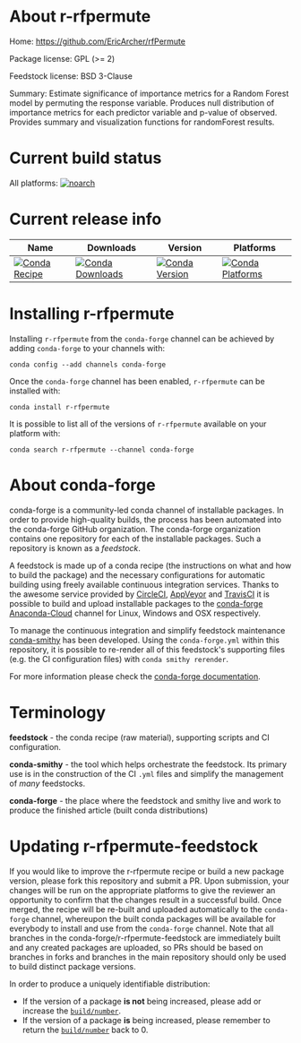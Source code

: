 About r-rfpermute
=================

Home: https://github.com/EricArcher/rfPermute

Package license: GPL (>= 2)

Feedstock license: BSD 3-Clause

Summary: Estimate significance of importance metrics for a Random Forest model by permuting the response variable. Produces null distribution of importance metrics for each predictor variable and p-value of observed. Provides summary and visualization functions for randomForest results.



Current build status
====================

All platforms:
[![noarch](https://img.shields.io/circleci/project/github/conda-forge/r-rfpermute-feedstock/master.svg?label=noarch)](https://circleci.com/gh/conda-forge/r-rfpermute-feedstock)

Current release info
====================

| Name | Downloads | Version | Platforms |
| --- | --- | --- | --- |
| [![Conda Recipe](https://img.shields.io/badge/recipe-r--rfpermute-green.svg)](https://anaconda.org/conda-forge/r-rfpermute) | [![Conda Downloads](https://img.shields.io/conda/dn/conda-forge/r-rfpermute.svg)](https://anaconda.org/conda-forge/r-rfpermute) | [![Conda Version](https://img.shields.io/conda/vn/conda-forge/r-rfpermute.svg)](https://anaconda.org/conda-forge/r-rfpermute) | [![Conda Platforms](https://img.shields.io/conda/pn/conda-forge/r-rfpermute.svg)](https://anaconda.org/conda-forge/r-rfpermute) |

Installing r-rfpermute
======================

Installing `r-rfpermute` from the `conda-forge` channel can be achieved by adding `conda-forge` to your channels with:

```
conda config --add channels conda-forge
```

Once the `conda-forge` channel has been enabled, `r-rfpermute` can be installed with:

```
conda install r-rfpermute
```

It is possible to list all of the versions of `r-rfpermute` available on your platform with:

```
conda search r-rfpermute --channel conda-forge
```


About conda-forge
=================

conda-forge is a community-led conda channel of installable packages.
In order to provide high-quality builds, the process has been automated into the
conda-forge GitHub organization. The conda-forge organization contains one repository
for each of the installable packages. Such a repository is known as a *feedstock*.

A feedstock is made up of a conda recipe (the instructions on what and how to build
the package) and the necessary configurations for automatic building using freely
available continuous integration services. Thanks to the awesome service provided by
[CircleCI](https://circleci.com/), [AppVeyor](https://www.appveyor.com/)
and [TravisCI](https://travis-ci.org/) it is possible to build and upload installable
packages to the [conda-forge](https://anaconda.org/conda-forge)
[Anaconda-Cloud](https://anaconda.org/) channel for Linux, Windows and OSX respectively.

To manage the continuous integration and simplify feedstock maintenance
[conda-smithy](https://github.com/conda-forge/conda-smithy) has been developed.
Using the ``conda-forge.yml`` within this repository, it is possible to re-render all of
this feedstock's supporting files (e.g. the CI configuration files) with ``conda smithy rerender``.

For more information please check the [conda-forge documentation](https://conda-forge.org/docs/).

Terminology
===========

**feedstock** - the conda recipe (raw material), supporting scripts and CI configuration.

**conda-smithy** - the tool which helps orchestrate the feedstock.
                   Its primary use is in the construction of the CI ``.yml`` files
                   and simplify the management of *many* feedstocks.

**conda-forge** - the place where the feedstock and smithy live and work to
                  produce the finished article (built conda distributions)


Updating r-rfpermute-feedstock
==============================

If you would like to improve the r-rfpermute recipe or build a new
package version, please fork this repository and submit a PR. Upon submission,
your changes will be run on the appropriate platforms to give the reviewer an
opportunity to confirm that the changes result in a successful build. Once
merged, the recipe will be re-built and uploaded automatically to the
`conda-forge` channel, whereupon the built conda packages will be available for
everybody to install and use from the `conda-forge` channel.
Note that all branches in the conda-forge/r-rfpermute-feedstock are
immediately built and any created packages are uploaded, so PRs should be based
on branches in forks and branches in the main repository should only be used to
build distinct package versions.

In order to produce a uniquely identifiable distribution:
 * If the version of a package **is not** being increased, please add or increase
   the [``build/number``](https://conda.io/docs/user-guide/tasks/build-packages/define-metadata.html#build-number-and-string).
 * If the version of a package **is** being increased, please remember to return
   the [``build/number``](https://conda.io/docs/user-guide/tasks/build-packages/define-metadata.html#build-number-and-string)
   back to 0.
